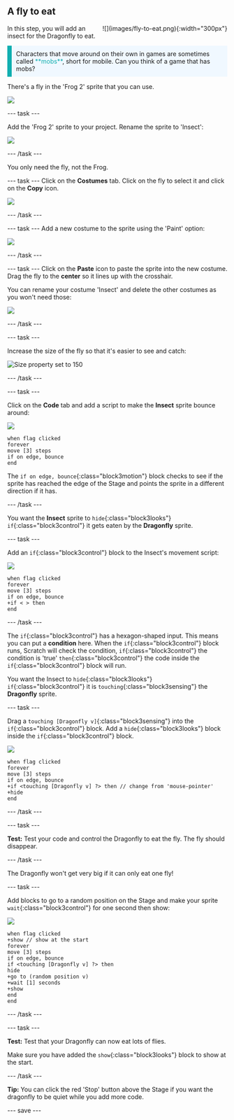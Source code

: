 ## A fly to eat

<div style="display: flex; flex-wrap: wrap">
<div style="flex-basis: 200px; flex-grow: 1; margin-right: 15px;">
In this step, you will add an insect for the Dragonfly to eat. 
</div>
<div>
![](images/fly-to-eat.png){:width="300px"}
</div>
</div>

<p style="border-left: solid; border-width:10px; border-color: #0faeb0; background-color: aliceblue; padding: 10px;">
Characters that move around on their own in games are sometimes called <span style="color: #0faeb0">**mobs**</span>, short for mobile. Can you think of a game that has mobs?</p>

There's a fly in the 'Frog 2' sprite that you can use.

![](images/frog-sprite.png)

--- task ---

Add the 'Frog 2' sprite to your project. Rename the sprite to 'Insect':

![](images/fly-sprite.png)


--- /task ---

You only need the fly, not the Frog.

--- task ---
Click on the **Costumes** tab. Click on the fly to select it and click on the **Copy** icon.

![](images/copy-fly.png)

--- /task ---

--- task ---
Add a new costume to the sprite using the 'Paint' option:

![](images/paint-sprite.png)

--- /task ---

--- task ---
Click on the **Paste** icon to paste the sprite into the new costume. Drag the fly to the **center** so it lines up with the crosshair.

You can rename your costume 'Insect' and delete the other costumes as you won't need those:

![](images/fly-costume.png)

--- /task ---

--- task ---

Increase the size of the fly so that it's easier to see and catch:

![Size property set to 150](images/fly-size.png)

--- /task ---

--- task ---

Click on the **Code** tab and add a script to make the **Insect** sprite bounce around:

![](images/fly-icon.png)

```blocks3
when flag clicked
forever
move [3] steps
if on edge, bounce
end
```

The `if on edge, bounce`{:class="block3motion"} block checks to see if the sprite has reached the edge of the Stage and points the sprite in a different direction if it has. 

--- /task ---

You want the **Insect** sprite to `hide`{:class="block3looks"} `if`{:class="block3control"} it gets eaten by the **Dragonfly** sprite. 

--- task ---

Add an `if`{:class="block3control"} block to the Insect's movement script:

![](images/fly-icon.png)

```blocks3
when flag clicked
forever
move [3] steps
if on edge, bounce
+if < > then 
end
```
--- /task ---

The `if`{:class="block3control"} has a hexagon-shaped input. This means you can put a **condition** here. When the `if`{:class="block3control"} block runs, Scratch will check the condition, `if`{:class="block3control"} the condition is 'true' `then`{:class="block3control"} the code inside the `if`{:class="block3control"} block will run.

You want the Insect to `hide`{:class="block3looks"} `if`{:class="block3control"} it is `touching`{:class="block3sensing"} the **Dragonfly** sprite.

--- task ---

Drag a `touching [Dragonfly v]`{:class="block3sensing"} into the `if`{:class="block3control"} block. Add a `hide`{:class="block3looks"} block inside the `if`{:class="block3control"} block.

![](images/fly-icon.png)

```blocks3
when flag clicked
forever
move [3] steps
if on edge, bounce
+if <touching [Dragonfly v] ?> then // change from 'mouse-pointer'
+hide 
end
```

--- /task ---

--- task ---

**Test:** Test your code and control the Dragonfly to eat the fly. The fly should disappear.

--- /task ---

The Dragonfly won't get very big if it can only eat one fly! 

--- task ---

Add blocks to go to a random position on the Stage and make your sprite `wait`{:class="block3control"} for one second then show:

![](images/fly-icon.png)

```blocks3
when flag clicked
+show // show at the start
forever
move [3] steps
if on edge, bounce
if <touching [Dragonfly v] ?> then
hide
+go to (random position v)
+wait [1] seconds
+show
end
end
```

--- /task ---

--- task ---

**Test:** Test that your Dragonfly can now eat lots of flies.

Make sure you have added the `show`{:class="block3looks"} block to show at the start.

--- /task ---

**Tip:** You can click the red 'Stop' button above the Stage if you want the dragonfly to be quiet while you add more code.

--- save ---